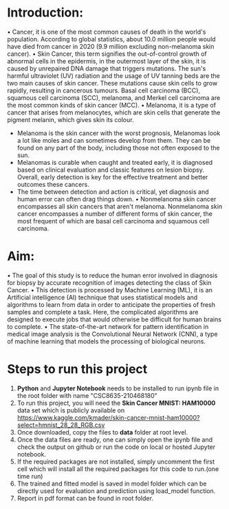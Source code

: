 # Introduction:

•	Cancer, it is one of the most common causes of death in the world's population. According to global statistics, about 10.0 million people would have died from cancer in 2020 (9.9 million excluding non-melanoma skin cancer).
•	Skin Cancer, this term signifies the out-of-control growth of abnormal cells in the epidermis, in the outermost layer of the skin, it is caused by unrepaired DNA damage that triggers mutations. The sun's harmful ultraviolet (UV) radiation and the usage of UV tanning beds are the two main causes of skin cancer. These mutations cause skin cells to grow rapidly, resulting in cancerous tumours. Basal cell carcinoma (BCC), squamous cell carcinoma (SCC), melanoma, and Merkel cell carcinoma are the most common kinds of skin cancer (MCC).
•	Melanoma, it is a type of cancer that arises from melanocytes, which are skin cells that generate the pigment melanin, which gives skin its colour.
-	Melanoma is the skin cancer with the worst prognosis, Melanomas look a lot like moles and can sometimes develop from them. They can be found on any part of the body, including those not often exposed to the sun.
-	Melanomas is curable when caught and treated early, it is diagnosed based on clinical evaluation and classic features on lesion biopsy. Overall, early detection is key for the effective treatment and better outcomes these cancers.
-	The time between detection and action is critical, yet diagnosis and human error can often drag things down.
•	Nonmelanoma skin cancer encompasses all skin cancers that aren't melanoma. Nonmelanoma skin cancer encompasses a number of different forms of skin cancer, the most frequent of which are basal cell carcinoma and squamous cell carcinoma.


# Aim:
•	The goal of this study is to reduce the human error involved in diagnosis for biopsy by accurate recognition of images detecting the class of Skin Cancer.
•	This detection is processed by Machine Learning (ML), it is an Artificial intelligence (AI) technique that uses statistical models and algorithms to learn from data in order to anticipate the properties of fresh samples and complete a task.  Here, the complicated algorithms are designed to execute jobs that would otherwise be difficult for human brains to complete.
•	The state-of-the-art network for pattern identification in medical image analysis is the Convolutional Neural Network (CNN), a type of machine learning that models the processing of biological neurons.


# Steps to run this project
1. **Python** and **Jupyter Notebook** needs to be installed to run ipynb file in the root folder with name "CSC8635-210468180"
2. To run this project, you will need the **Skin Cancer MNIST: HAM10000** data set which is publicly available on https://www.kaggle.com/kmader/skin-cancer-mnist-ham10000?select=hmnist_28_28_RGB.csv
3. Once downloaded, copy the files to **data** folder at root level.
4. Once the data files are ready, one can simply open the ipynb file and check the output on github or run the code on local or hosted Jupyter notebook.
5. If the required packages are not installed, simply uncomment the first cell which will install all the required packages for this code to run.(one time run)
5. The trained and fitted model is saved in model folder which can be directly used for evaluation and prediction using load_model function.
6. Report in pdf format can be found in root folder.